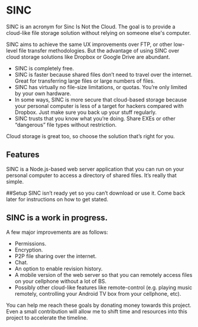 # SINC
SINC is an acronym for Sinc Is Not the Cloud. The goal is to provide a cloud-like file storage solution without relying on someone else's computer.

SINC aims to achieve the same UX improvements over FTP, or other low-level file transfer methodologies. But the advantage of using SINC over cloud storage solutions like Dropbox or Google Drive are abundant. 
 - SINC is completely free.
 - SINC is faster because shared files don’t need to travel over the internet. Great for transferring large files or large numbers of files.
 - SINC has virtually no file-size limitations, or quotas. You’re only limited by your own hardware.
 - In some ways, SINC is more secure that cloud-based storage because your personal computer is less of a target for hackers compared with Dropbox. Just make sure you back up your stuff regularly.
 - SINC trusts that you know what you’re doing. Share EXEs or other “dangerous” file types without restriction.

Cloud storage is great too, so choose the solution that’s right for you.

## Features
SINC is a Node.js-based web server application that you can run on your personal computer to access a directory of shared files. It’s really that simple. 

##Setup
SINC isn’t ready yet so you can’t download or use it. Come back later for instructions on how to get stated.

## SINC is a work in progress.
A few major improvements are as follows:
 - Permissions.
 - Encryption.
 - P2P file sharing over the internet.
 - Chat.
 - An option to enable revision history.
 - A mobile version of the web server so that you can remotely access files on your cellphone without a lot of BS.
 - Possibly other cloud-like features like remote-control (e.g. playing music remotely, controlling your Android TV box from your cellphone, etc).

You can help me reach these goals by donating money towards this project. Even a small contribution will allow me to shift time and resources into this project to accelerate the timeline.
